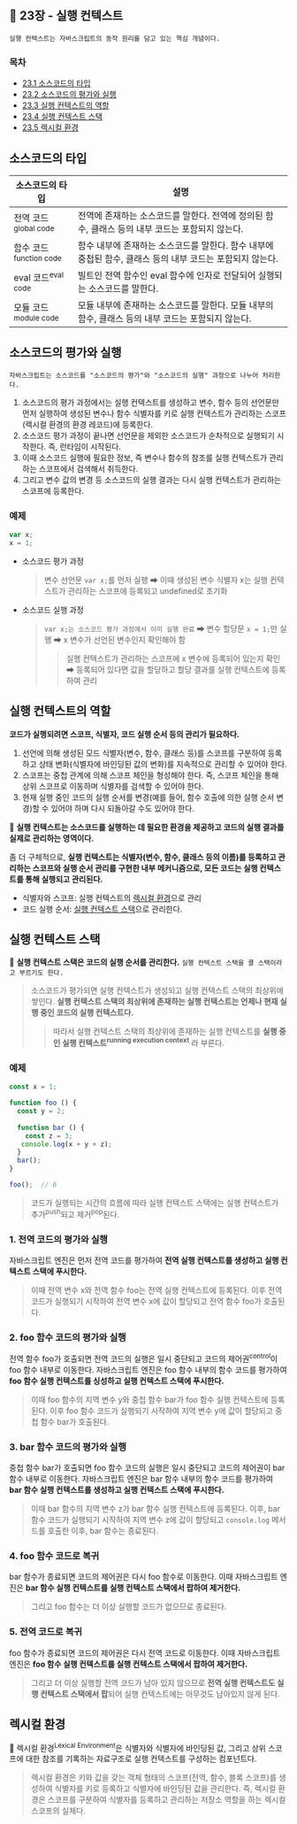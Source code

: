 ## 🔖 23장 - 실행 컨텍스트

```
실행 컨텍스트는 자바스크립트의 동작 원리를 담고 있는 핵심 개념이다.
```

### 목차
- [23.1 소스코드의 타입](#소스코드의-타입)
- [23.2 소스코드의 평가와 실행](#소스코드의-평가와-실행)
- [23.3 실행 컨텍스트의 역할](#실행-컨텍스트의-역할)
- [23.4 실행 컨텍스트 스택](#실행-컨텍스트-스택)
- [23.5 렉시컬 환경](#렉시컬-환경)

## 소스코드의 타입

| 소스코드의 타입                      | 설명                                                            |
|-------------------------------|---------------------------------------------------------------|
| 전역 코드<sup>global code</sup>   | 전역에 존재하는 소스코드를 말한다. 전역에 정의된 함수, 클래스 등의 내부 코드는 포함되지 않는다.       |
| 함수 코드<sup>function code</sup> | 함수 내부에 존재하는 소스코드를 말한다. 함수 내부에 중첩된 함수, 클래스 등의 내부 코드는 포함되지 않는다. |
 | eval 코드<sup>eval code</sup>   | 빌트인 전역 함수인 eval 함수에 인자로 전달되어 실행되는 소스코드를 말한다.                  |
| 모듈 코드<sup>module code</sup>   | 모듈 내부에 존재하는 소스코드를 말한다. 모듈 내부의 함수, 클래스 등의 내부 코드는 포함되지 않는다.     |

## 소스코드의 평가와 실행

```
자바스크립트는 소스코드를 "소스코드의 평가"와 "소스코드의 실행" 과정으로 나누어 처리한다.
```

1. 소스코드의 평가 과정에서는 실행 컨텍스트를 생성하고 변수, 함수 등의 선언문만 먼저 실행하여 생성된 변수나 함수 식별자를 키로 실행 컨텍스트가 관리하는 스코프(렉시컬 환경의 환경 레코드)에 등록한다.
2. 소스코드 평가 과정이 끝나면 선언문을 제외한 소스코드가 순차적으로 실행되기 시작한다. 즉, 런타임이 시작된다.
3. 이때 소스코드 실행에 필요한 정보, 즉 변수나 함수의 참조를 실행 컨텍스트가 관리하는 스코프에서 검색해서 취득한다.
4. 그리고 변수 값의 변경 등 소스코드의 실행 결과는 다시 실행 컨텍스트가 관리하는 스코프에 등록한다.

### 예제

```javascript
var x;
x = 1;
```

- 소스코드 평가 과정
  > 변수 선언문 `var x;`를 먼저 실행 ➡
  > 이때 생성된 변수 식별자 x는 실행 컨텍스트가 관리하는 스코프에 등록되고 undefined로 초기화
- 소스코드 실행 과정
  > `var x;는 소스코드 평가 과정에서 이미 실행 완료` ➡ 변수 할당문 `x = 1;`만 실행 ➡ x 변수가 선언된 변수인지 확인해야 함
  >>  실행 컨텍스트가 관리하는 스코프에 x 변수에 등록되어 있는지 확인 ➡ 등록되어 있다면 값을 할당하고 할당 결과를 실행 컨텍스트에 등록하여 관리
 
## 실행 컨텍스트의 역할

**코드가 실행되려면 스코프, 식별자, 코드 실행 순서 등의 관리가 필요하다.**
1. 선언에 의해 생성된 모드 식별자(변수, 함수, 클래스 등)를 스코프를 구분하여 등록하고 상태 변화(식별자에 바인딩된 값의 변화)를 지속적으로 관리할 수 있어야 한다.
2. 스코프는 중첩 관계에 의해 스코프 체인을 형성해야 한다. 즉, 스코프 체인을 통해 상위 스코프로 이동하며 식별자를 검색할 수 있어야 한다.
3. 현재 실행 중인 코드의 실행 순서를 변경(예를 들어, 함수 호출에 의한 실행 순서 변경)할 수 있어야 하며 다시 되돌아갈 수도 있어야 한다.

📌 **실행 컨텍스트는 소스코드를 실행하는 데 필요한 환경을 제공하고 코드의 실행 결과를 실제로 관리하는 영역이다.**

좀 더 구체적으로, **실행 컨텍스트는 식별자(변수, 함수, 클래스 등의 이름)를 등록하고 관리하는 스코프와
실행 순서 관리를 구현한 내부 메커니즘으로, 모든 코드는 실행 컨텍스트를 통해 실행되고 관리된다.**

- 식별자와 스코프: 실행 컨텍스트의 [렉시컬 환경](#렉시컬-환경)으로 관리
- 코드 실행 순서: [실행 컨텍스트 스택](실행-컨텍스트-스택)으로 관리한다.

## 실행 컨텍스트 스택

📌 **실행 컨텍스트 스택은 코드의 실행 순서를 관리한다.** `실행 컨텍스트 스택을 콜 스택이라고 부르기도 한다.`
> 소스코드가 평가되면 실행 컨텍스트가 생성되고 실행 컨텍스트 스택의 최상위에 쌓인다.
> **실행 컨텍스트 스택의 최상위에 존재하는 실행 컨텍스트는 언제나 현재 실행 중인 코드의 실행 컨텍스트다.**
>> 따라서 실행 컨텍스트 스택의 최상위에 존재하는 실행 컨텍스트를 **실행 중인 실행 컨텍스트<sup>running execution context</sup>** 라 부른다.

### 예제

```javascript
const x = 1;

function foo () {
  const y = 2;
  
  function bar () {
    const z = 3;
   console.log(x + y + z);
  }
  bar();
}

foo();  // 6
```

> 코드가 실행되는 시간의 흐름에 따라 실행 컨텍스트 스택에는 실행 컨텍스트가 추가<sup>push</sup>되고 제거<sup>pop</sup>된다.

### 1. 전역 코드의 평가와 실행
자바스크립트 엔진은 먼저 전역 코드를 평가하여 **전역 실행 컨텍스트를 생성하고 실행 컨텍스트 스택에 푸시한다.**
> 이때 전역 변수 x와 전역 함수 foo는 전역 실행 컨텍스트에 등록된다.
> 이후 전역 코드가 실행되기 시작하여 전역 변수 x에 값이 할당되고 전역 함수 foo가 호출된다.

### 2. foo 함수 코드의 평가와 실행
전역 함수 foo가 호출되면 전역 코드의 실행은 일시 중단되고 코드의 제어권<sup>control</sup>이 foo 함수 내부로 이동한다.
자바스크립트 엔진은 foo 함수 내부의 함수 코드를 평가하여 **foo 함수 실행 컨텍스트를 싱성하고 실행 컨텍스트 스택에 푸시한다.**
> 이때 foo 함수의 지역 변수 y와 중첩 함수 bar가 foo 함수 실행 컨텍스트에 등록된다.
> 이후 foo 함수 코드가 실행되기 시작하여 지역 변수 y에 값이 할당되고 중첩 함수 bar가 호출된다.

### 3. bar 함수 코드의 평가와 실행
중첩 함수 bar가 호출되면 foo 함수 코드의 실행은 일시 중단되고 코드의 제어권이 bar 함수 내부로 이동한다.
자바스크립트 엔진은 bar 함수 내부의 함수 코드를 평가하여 **bar 함수 실행 컨텍스트를 생성하고 실행 컨텍스트 스택에 푸시한다.**
> 이때 bar 함수의 지역 변수 z가 bar 함수 실행 컨텍스트에 등록된다.
> 이후, bar 함수 코드가 실행되기 시작하여 지역 변수 z에 값이 할당되고 `console.log` 메서드를 호출한 이후, bar 함수는 종료된다.

### 4. foo 함수 코드로 복귀
bar 함수가 종료되면 코드의 제어권은 다시 foo 함수로 이동한다.
이때 자바스크립트 엔진은 **bar 함수 실행 컨텍스트를 실행 컨텍스트 스택에서 팝하여 제거한다.**
> 그리고 foo 함수는 더 이상 실행할 코드가 없으므로 종료된다.

### 5. 전역 코드로 복귀
foo 함수가 종료되면 코드의 제어권은 다시 전역 코드로 이동한다.
이때 자바스크립트 엔진은 **foo 함수 실행 컨텍스트를 실행 컨텍스트 스택에서 팝하여 제거한다.**
> 그리고 더 이상 실행할 전역 코드가 남아 있지 않으므로 **전역 실행 컨텍스트도 실행 컨텍스트 스택에서 팝**되어 실행 컨텍스트에는 아무것도 남아있지 않게 된다.

## 렉시컬 환경

📌 렉시컬 환경<sup>Lexical Environment</sup>은 식별자와 식별자에 바인딩된 값, 그리고 상위 스코프에 대한 참조를 기록하는 자료구조로 실행 컨텍스트를 구성하는 컴포넌트다.

> 렉시컬 환경은 키와 값을 갖는 객체 형태의 스코프(전역, 함수, 블록 스코프)를 생성하여 식별자를 키로 등록하고 식별자에 바인딩된 값을 관리한다.
> 즉, 렉시컬 환경은 스코프를 구분하여 식별자를 등록하고 관리하는 저장소 역할을 하는 렉시컬 스코프의 실체다.
